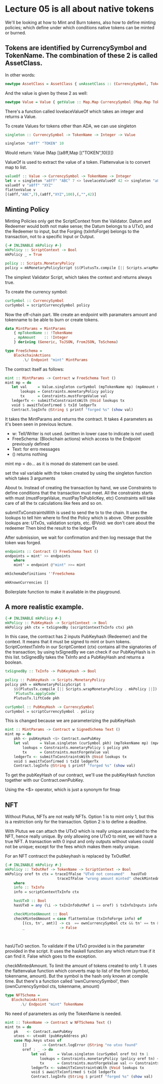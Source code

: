 # Lecture 05 is all about native tokens

We'll be looking at how to Mint and Burn tokens, also how to define minting policies; which define under which conditions native tokens can be minted or burned.

## Tokens are identified by CurrencySymbol and TokenName. The combination of these 2 is called AssetClass.

In other words:

```Haskell
newtype AssetClass = AssetClass { unAssetClass :: (CurrencySymbol, TokenName) }
```

And the value is given by these 2 as well:

```Haskell
newtype Value = Value { getValue :: Map.Map CurrencySymbol (Map.Map TokenName Integer) }
```
There's a function called lovelaceValueOf which takes an integer and returns a Value.

To create Values for tokens other than ADA, we can use singleton

```Haskell
singleton :: CurrencySymbol -> TokenName -> Integer -> Value

singleton "a8ff" "TOKEN" 10
```
Would return: Value (Map [(a8ff,Map [("TOKEN",10)])])

ValueOf is used to extract the value of a token. Flattenvalue is to convert map to list.

```Haskell
valueOf :: Value -> CurrencySymbol -> TokenName -> Integer
let v = singleton "a8ff" "ABC" 7 <> lovelaceValueOf 42 <> singleton "a8ff" "XYZ" 100
valueOf v "a8ff" "XYZ"
flattenValue v
[(a8ff,"ABC",7),(a8ff,"XYZ",100),(,"",42)]
```

## Minting Policy

Minting Policies only get the ScriptContext from the Validator.
Datum and Redeemer would both not make sense; 
the Datum belongs to a UTxO, and the Redeemer to input, but the Forging (txInfoForge) belongs to the transaction, not to a specific Input or Output.

```Haskell
{-# INLINABLE mkPolicy #-}
mkPolicy :: ScriptContext -> Bool
mkPolicy _ = True

policy :: Scripts.MonetaryPolicy
policy = mkMonetaryPolicyScript $$(PlutusTx.compile [|| Scripts.wrapMonetaryPolicy mkPolicy ||])
```

The simplest Validator Script, which takes the context and returns always true.

To create the currency symbol:

```Haskell
curSymbol :: CurrencySymbol
curSymbol = scriptCurrencySymbol policy
```

Now the off-chain part. We create an endpoint with paramaters amount and tokenname to be able to burn or create tokens.

```Haskell
data MintParams = MintParams
    { mpTokenName :: !TokenName
    , mpAmount    :: !Integer
    } deriving (Generic, ToJSON, FromJSON, ToSchema)

type FreeSchema =
    BlockchainActions
        .\/ Endpoint "mint" MintParams
 ```
 
 The contract itself as follows:
 
 ```Haskell
 mint :: MintParams -> Contract w FreeSchema Text ()
mint mp = do
    let val     = Value.singleton curSymbol (mpTokenName mp) (mpAmount mp)
        lookups = Constraints.monetaryPolicy policy
        tx      = Constraints.mustForgeValue val
    ledgerTx <- submitTxConstraintsWith @Void lookups tx
    void $ awaitTxConfirmed $ txId ledgerTx
    Contract.logInfo @String $ printf "forged %s" (show val)
```

It takes the MintParams and returns the contract. It takes 4 parameters as it's been seen in previous lecture.
- w: Tell/Writer is not used. (written in lower case to indicate is not used)
- FreeSchema: (Blockchain actions) which access to the Endpoint previously defined
- Text: for erro messages 
- () returns nothing

mint mp = do... as it is monad do statement can be used. 

set the val variable with the token created by using the singleton function which takes 3 arguments 

About tx. Instead of creating the transaction by hand, we use Constraints to define conditions that the transaction must meet. All the constraints starts with must (mustForgeValue, mustPayToPublicKey, etc)
Constraints will take care of all the tx calculations like fees and so on. 

submitTxConstraintsWith is used to send the tx to the chain. It uses the lookups to tell him where to find the Policy which is above. Other possible lookups are: UTxOs, validation scripts, etc.
@Void: we don't care about the redeemer
Then bind the result to the ledgerTx 

After submission, we wait for confirmation and then log message that the token was forged.

```Haskell
endpoints :: Contract () FreeSchema Text ()
endpoints = mint' >> endpoints
    where
    mint' = endpoint @"mint" >>= mint

mkSchemaDefinitions ''FreeSchema

mkKnownCurrencies []
```

Boilerplate function to make it available in the playground.

## A more realistic example.

```Haskell
{-# INLINABLE mkPolicy #-}
mkPolicy :: PubKeyHash -> ScriptContext -> Bool
mkPolicy pkh ctx = txSignedBy (scriptContextTxInfo ctx) pkh
```
In this case, the contract has 2 inputs PubKeyhash (Redeemer) and the context. It means that it must be signed to mint or burn tokens.
ScriptContextTxInfo in our ScriptContext (ctx) contains all the signatories of the transaction; by using txSignedBy we can check if our PubKeyHash is in this list.
txSignedBy takes the TxInfo and a PubKeyHash and returns a boolean.

```Haskell
txSignedBy :: TxInfo -> PubKeyHash -> Bool

policy :: PubKeyHash -> Scripts.MonetaryPolicy
policy pkh = mkMonetaryPolicyScript $
    $$(PlutusTx.compile [|| Scripts.wrapMonetaryPolicy . mkPolicy ||])
    `PlutusTx.applyCode`
    PlutusTx.liftCode pkh

curSymbol :: PubKeyHash -> CurrencySymbol
curSymbol = scriptCurrencySymbol . policy
```
This is changed because we are parameterizing the pubKeyHash

```Haskell
mint :: MintParams -> Contract w SignedSchema Text ()
mint mp = do
    pkh <- pubKeyHash <$> Contract.ownPubKey
    let val     = Value.singleton (curSymbol pkh) (mpTokenName mp) (mpAmount mp)
        lookups = Constraints.monetaryPolicy $ policy pkh
        tx      = Constraints.mustForgeValue val
    ledgerTx <- submitTxConstraintsWith @Void lookups tx
    void $ awaitTxConfirmed $ txId ledgerTx
    Contract.logInfo @String $ printf "forged %s" (show val)
```

To get the pubKeyHash of our contract, we'll use the pubKeyHash function together with our Contract.ownPubKey.

Using the <$> operator, which is just a synonym for fmap

## NFT

Without Plutus, NFTs are not really NFTs. Option 1 is to mint only 1, but this is a restriction only for the transaction. Option 2 is to define a deadline. 

With Plutus we can attach the UTxO which is really unique associated to the NFT, hence really unique. By only allowing one UTxO to mint, we will have a true NFT.
A transaction with 0 input and only outputs without values could not be unique; except for the fees which makes them really unique.

For an NFT contracct the pubkeyhash is replaced by TxOutRef.

```Haskell
{-# INLINABLE mkPolicy #-}
mkPolicy :: TxOutRef -> TokenName -> ScriptContext -> Bool
mkPolicy oref tn ctx = traceIfFalse "UTxO not consumed"   hasUTxO           &&
                        traceIfFalse "wrong amount minted" checkMintedAmount
    where
    info :: TxInfo
    info = scriptContextTxInfo ctx

    hasUTxO :: Bool
    hasUTxO = any (\i -> txInInfoOutRef i == oref) $ txInfoInputs info

    checkMintedAmount :: Bool
    checkMintedAmount = case flattenValue (txInfoForge info) of
        [(cs, tn', amt)] -> cs  == ownCurrencySymbol ctx && tn' == tn && amt == 1
        _                -> False
        
        
 ```
 hasUTxO section. To validate if the UTxO provided is in the parameter provided in the script. It uses the haskell function any which return true if it can find it. False which goes to the exception.
 
 checkMintedAmount. To limit the amount of tokens created to only 1. It uses the flattenvalue function which converts map to list of the form (symbol, tokenname, amount).
 But the symbol is the hash only known at compile time. But there's a function called 'ownCurrencySymbol', then (ownCurrencySymbol cts, tokenname, amount)
 
 ```Haskell
 type NFTSchema =
    BlockchainActions
        .\/ Endpoint "mint" TokenName
 ```
 No need of parameters as only the TokenName is needed. 
 
```Haskell
mint :: TokenName -> Contract w NFTSchema Text ()
mint tn = do
    pk    <- Contract.ownPubKey
    utxos <- utxoAt (pubKeyAddress pk)
    case Map.keys utxos of
        []       -> Contract.logError @String "no utxo found"
        oref : _ -> do
            let val     = Value.singleton (curSymbol oref tn) tn 1
                lookups = Constraints.monetaryPolicy (policy oref tn) <> Constraints.unspentOutputs utxos
                tx      = Constraints.mustForgeValue val <> Constraints.mustSpendPubKeyOutput oref
            ledgerTx <- submitTxConstraintsWith @Void lookups tx
            void $ awaitTxConfirmed $ txId ledgerTx
            Contract.logInfo @String $ printf "forged %s" (show val)

```













